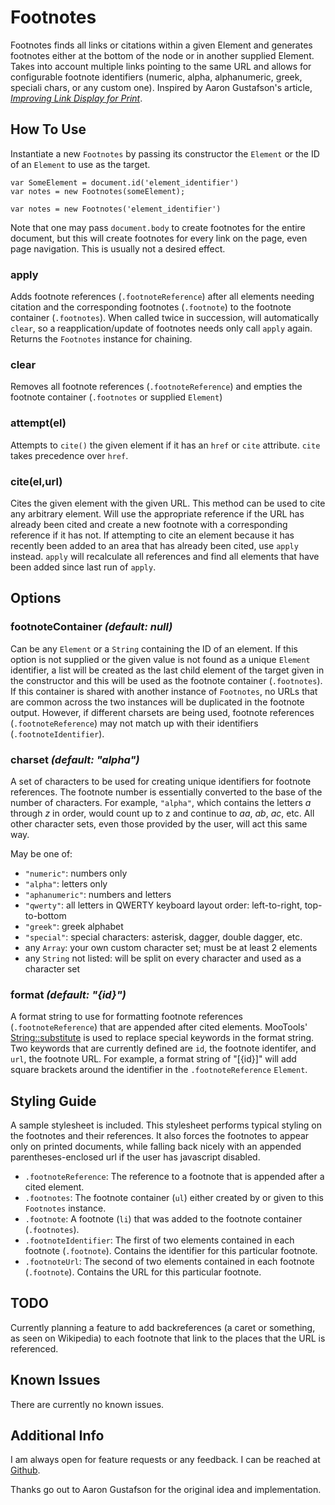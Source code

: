 Footnotes
=========

Footnotes finds all links or citations within a given Element and generates footnotes either at the bottom of the node or in another supplied Element. Takes into account multiple links pointing to the same URL and allows for configurable footnote identifiers (numeric, alpha, alphanumeric, greek, speciali chars, or any custom one). Inspired by Aaron Gustafson's article, [*Improving Link Display for Print*](http://www.alistapart.com/articles/improvingprint).


How To Use
----------

Instantiate a new `Footnotes` by passing its constructor the `Element` or the ID of an `Element` to use as the target.

	var SomeElement = document.id('element_identifier')
	var notes = new Footnotes(someElement);

	var notes = new Footnotes('element_identifier')

Note that one may pass `document.body` to create footnotes for the entire document, but this will create footnotes for every link on the page, even page navigation. This is usually not a desired effect.

### apply
Adds footnote references (`.footnoteReference`) after all elements needing citation and the corresponding footnotes (`.footnote`) to the footnote container (`.footnotes`). When called twice in succession, will automatically `clear`, so a reapplication/update of footnotes needs only call `apply` again. Returns the `Footnotes` instance for chaining.

### clear
Removes all footnote references (`.footnoteReference`) and empties the footnote container (`.footnotes` or supplied `Element`)

### attempt(el)
Attempts to `cite()` the given element if it has an `href` or `cite` attribute. `cite` takes precedence over `href`.

### cite(el,url)
Cites the given element with the given URL. This method can be used to cite any arbitrary element. Will use the appropriate reference if the URL has already been cited and create a new footnote with a corresponding reference if it has not. If attempting to cite an element because it has recently been added to an area that has already been cited, use `apply` instead. `apply` will recalculate all references and find all elements that have been added since last run of `apply`.

Options
-------

### footnoteContainer *(default: null)*
Can be any `Element` or a `String` containing the ID of an element. If this option is not supplied or the given value is not found as a unique `Element` identifier, a list will be created as the last child element of the target given in the constructor and this will be used as the footnote container (`.footnotes`). If this container is shared with another instance of `Footnotes`, no URLs that are common across the two instances will be duplicated in the footnote output. However, if different charsets are being used, footnote references (`.footnoteReference`) may not match up with their identifiers (`.footnoteIdentifier`).

### charset *(default: "alpha")*
A set of characters to be used for creating unique identifiers for footnote references. The footnote number is essentially converted to the base of the number of characters. For example, `"alpha"`, which contains the letters *a* through *z* in order, would count up to z and continue to *aa*, *ab*, *ac*, etc. All other character sets, even those provided by the user, will act this same way. 

May be one of:
- `"numeric"`: numbers only
- `"alpha"`: letters only
- `"aphanumeric"`: numbers and letters
- `"qwerty"`: all letters in QWERTY keyboard layout order: left-to-right, top-to-bottom
- `"greek"`: greek alphabet
- `"special"`: special characters: asterisk, dagger, double dagger, etc.
- any `Array`: your own custom character set; must be at least 2 elements
- any `String` not listed: will be split on every character and used as a character set

### format *(default: "{id}")*
A format string to use for formatting footnote references (`.footnoteReference`) that are appended after cited elements. MooTools' [String::substitute](http://mootools.net/docs/core/Native/String#String:substitute) is used to replace special keywords in the format string. Two keywords that are currently defined are `id`, the footnote identifer, and `url`, the footnote URL. For example, a format string of "[{id}]" will add square brackets around the identifier in the `.footnoteReference` `Element`.

Styling Guide
-------------

A sample stylesheet is included. This stylesheet performs typical styling on the footnotes and their references. It also forces the footnotes to appear only on printed documents, while falling back nicely with an appended parentheses-enclosed url if the user has javascript disabled. 

- `.footnoteReference`: The reference to a footnote that is appended after a cited element.
- `.footnotes`: The footnote container (`ul`) either created by or given to this `Footnotes` instance.
- `.footnote`: A footnote (`li`) that was added to the footnote container (`.footnotes`).
- `.footnoteIdentifier`: The first of two elements contained in each footnote (`.footnote`). Contains the identifier for this particular footnote.
- `.footnoteUrl`: The second of two elements contained in each footnote (`.footnote`). Contains the URL for this particular footnote.

TODO
----

Currently planning a feature to add backreferences (a caret or something, as seen on Wikipedia) to each footnote that link to the places that the URL is referenced.

Known Issues
------------

There are currently no known issues.

Additional Info
---------------

I am always open for feature requests or any feedback.
I can be reached at [Github](http://github.com/michaelficarra).

Thanks go out to Aaron Gustafson for the original idea and implementation.
